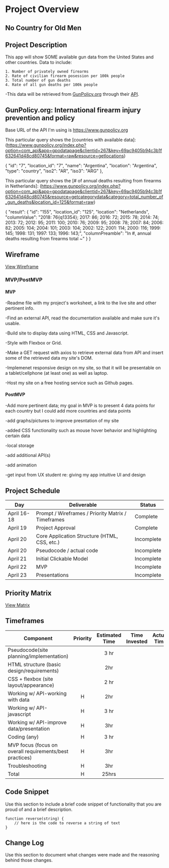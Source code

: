 # Project Overview

## No Country for Old Men


## Project Description

This app will show SOME available gun data from the United States and other countries. Data to include: 

    1. Number of privately owned firearms
    2. Rate of civilian firearm posession per 100k people
    3. Total number of gun deaths
    4. Rate of all gun deaths per 100k people
    
-This data will be retrieved from [GunPolicy.org](http://www.gunpolicy.org) through their [API](http://www.gunpolicy.org/api).


## GunPolicy.org: International firearm injury prevention and policy

Base URL of the API I'm using is https://www.gunpolicy.org

This particular query shows the [countries with available data]:
(https://www.gunpolicy.org/index.php?option=com_api&app=gpodatapage&clientid=267&key=69ac9405b94c3b1f632641d48cd80745&format=raw&resource=getlocations)

{
            "id": "7",
            "location_id": "7",
            "name": "Argentina",
            "location": "Argentina",
            "type": "country",
            "iso2": "AR",
            "iso3": "ARG"
        },
	
This particular query shows the [# of annual deaths resulting from firearms in Netherlands]:
(https://www.gunpolicy.org/index.php?option=com_api&app=gpodatapage&clientid=267&key=69ac9405b94c3b1f632641d48cd80745&resource=getcategorydata&category=total_number_of_gun_deaths&location_id=125&format=raw)

{
    "result": {
        "id": "155",
        "location_id": "125",
        "location": "Netherlands",
        "columnValue": "2018: 76{q13354}; 2017: 86; 2016: 72; 2015: 78; 2014: 74; 2013: 72; 2012: 95; 2011: 100; 2010: 76; 2009: 95; 2008: 78; 2007: 84; 2006: 82; 2005: 104; 2004: 101; 2003: 104; 2002: 122; 2001: 114; 2000: 116; 1999: 145; 1998: 131; 1997: 133; 1996: 143;",
        "columnPreamble": "In #, annual deaths resulting from firearms total ~"
    }
}


## Wireframe

[View Wireframe](https://github.com/jamesbenet/no-country-for-old-men/blob/main/untitled.pdf)

### MVP/PostMVP

#### MVP 

-Readme file with my project's worksheet, a link to the live site and other pertinent info.

-Find an external API, read the documentation available and make sure it's usable.

-Build site to display data using HTML, CSS and Javascript.

-Style with Flexbox or Grid.

-Make a GET request with axios to retrieve external data from API and insert some of the retrieved data my site's DOM.

-Implemenet responsive design on my site, so that it will be presentable on a tablet/cellphone (at least one) as well as laptop.

-Host my site on a free hosting service such as Github pages.

#### PostMVP  
-Add more pertinent data; my goal in MVP is to present 4 data points for each country but I could add more countries and data points

-add graphs/pictures to improve presntation of my site

-added CSS functionality such as mouse hover behavior and highlighting certain data

-local storage

-add additional API(s)

-add animation

-get input from UX student re: giving my app intuitive UI and design


## Project Schedule

|  Day | Deliverable | Status
|---|---| ---|
|April 16-18| Prompt / Wireframes / Priority Matrix / Timeframes | Complete
|April 19| Project Approval | Complete
|April 20| Core Application Structure (HTML, CSS, etc.) | Incomplete
|April 20| Pseudocode / actual code | Incomplete
|April 21| Initial Clickable Model  | Incomplete
|April 22| MVP | Incomplete
|April 23| Presentations | Incomplete

## Priority Matrix

[View Matrix](https://github.com/jamesbenet/no-country-for-old-men/blob/main/Priority%20Matrix%20Template.pdf)

## Timeframes

| Component | Priority | Estimated Time | Time Invested | Actual Time |
| --- | :---: |  :---: | :---: | :---: |
|Pseudocode(site planning/implementation) |   | 3 hr |     |    |
|HTML structure (basic design/requirements) |   | 2hr |     |    |
|CSS + flexbox (site layout/appearance) |   | 2 hr |     |    |
|Working w/ API-working with data  | H  | 2hr |     |    |
|Working w/ API-javascript | H  | 3 hr |     |    |
|Working w/ API-improve data/presentation | H  | 3hr |     |    |
|Coding (any) |  H | 3 hr |     |    |
|MVP focus (focus on overall requirements/best practices) |  H | 3hr |     |    |
|Troubleshooting |  H | 3hr |     |    |
| Total | H | 25hrs|  |  |
## Code Snippet

Use this section to include a brief code snippet of functionality that you are proud of and a brief description.  

```
function reverse(string) {
	// here is the code to reverse a string of text
}
```

## Change Log
 Use this section to document what changes were made and the reasoning behind those changes. 


